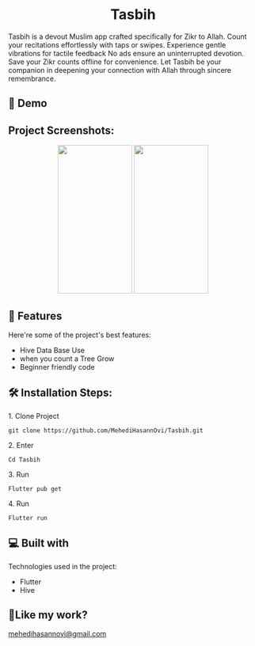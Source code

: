 <h1 align="center" id="title">Tasbih</h1>

<p id="description">Tasbih is a devout Muslim app crafted specifically for Zikr to Allah. Count your recitations effortlessly with taps or swipes. Experience gentle vibrations for tactile feedback No ads ensure an uninterrupted devotion. Save your Zikr counts offline for convenience. Let Tasbih be your companion in deepening your connection with Allah through sincere remembrance.</p>

<h2>🚀 Demo</h2>

<h2>Project Screenshots:</h2>

<p align="center">
   <img src="assets/unop_1.png](https://github.com/MehediHasannOvi/Tasbih/blob/main/Screenshot_20240327-185723_Tasbih%20(%D8%AA%D8%B3%D8%A8%D9%8A%D8%AD).png?raw=true)" width="150" height="300">
   <img src="assets/unop_2.png](https://github.com/MehediHasannOvi/Tasbih/blob/main/Screenshot_20240327-185730_Tasbih%20(%D8%AA%D8%B3%D8%A8%D9%8A%D8%AD).png?raw=true)" width="150" height="300">
<!--    <img src="assets/unop_5.png" width="150" height="300">
   <img src="assets/unop_3.png" width="150" height="300">
   <img src="assets/unop_4.png" width="150" height="300"> -->
</p>



  
  
<h2>🧐 Features</h2>

Here're some of the project's best features:

*   Hive Data Base Use
*   when you count a Tree Grow
*   Beginner friendly code

<h2>🛠️ Installation Steps:</h2>

<p>1. Clone Project</p>

```
git clone https://github.com/MehediHasannOvi/Tasbih.git
```

<p>2. Enter</p>

```
Cd Tasbih
```

<p>3. Run</p>

```
Flutter pub get
```

<p>4. Run</p>

```
Flutter run 
```

  
  
<h2>💻 Built with</h2>

Technologies used in the project:

*   Flutter
*   Hive

<h2>💖Like my work?</h2>

mehedihasannovi@gmail.com
